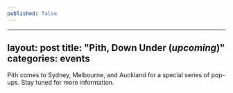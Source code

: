 ```yaml
---
published: false
---
```

---
layout: post
title:  "Pith, Down Under (_upcoming_)"
categories: events
---

Pith comes to Sydney, Melbourne, and Auckland for a special series of pop-ups. Stay tuned for more information.